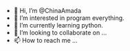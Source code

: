 - 👋 Hi, I’m @ChinaAmada
- 👀 I’m interested in program everything.
- 🌱 I’m currently learning python.
- 💞️ I’m looking to collaborate on ...
- 📫 How to reach me ...

<!---
ChinaAmada/ChinaAmada is a ✨ special ✨ repository because its `README.md` (this file) appears on your GitHub profile.
You can click the Preview link to take a look at your changes.
--->
